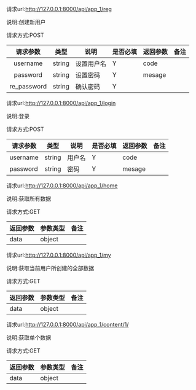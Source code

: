 请求url:http://127.0.0.1:8000/api/app_1/reg

说明:创建新用户

请求方式:POST

|  请求参数   | 类型   | 说明       | 是否必填 | 返回参数 | 备注 |
| :---------: | ------ | ---------- | -------- | -------- | ---- |
|  username   | string | 设置用户名 | Y        | code     |      |
|  password   | string | 设置密码   | Y        | mesage   |      |
| re_password | string | 确认密码   | Y        |          |      |  
  
    
      





请求url:http://127.0.0.1:8000/api/app_1/login

说明:登录

请求方式:POST

| 请求参数 | 类型   | 说明   | 是否必填 | 返回参数 | 备注 |
| -------- | ------ | ------ | -------- | -------- | ---- |
| username | string | 用户名 | Y        | code     |      |
| password | string | 密码   | Y        | mesage   |      |





请求url:http://127.0.0.1:8000/api/app_1/home

说明:获取所有数据

请求方式:GET

| 返回参数 | 参数类型 | 备注 |
| -------- | -------- | ---- |
| data     | object   |      |





请求url:http://127.0.0.1:8000/api/app_1/my

说明:获取当前用户所创建的全部数据

请求方式:GET

| 返回参数 | 参数类型 | 备注 |
| -------- | -------- | ---- |
| data     | object   |      |







请求url:http://127.0.0.1:8000/api/app_1/content/1/

说明:获取单个数据

请求方式:GET

| 返回参数 | 参数类型 | 备注 |
| -------- | -------- | ---- |
| data     | object   |      |
